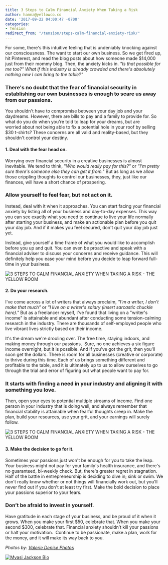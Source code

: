 ```yaml
---
title: 3 Steps to Calm Financial Anxiety When Taking a Risk
author: hanna@yellowco.co
date: '2017-09-22 04:00:47 -0700'
categories:
- Tension
redirect_from: "/tension/steps-calm-financial-anxiety-risk/"
---
```


For some, there's this intuitive feeling that is undeniably knocking against our consciousness. The want to start our own business. So we get fired up, hit Pinterest, and read the blog posts about how someone made $14,000 just from their mommy blog. Then, the anxiety kicks in. _"Is that possible for me too?" What if this industry is already crowded and there's absolutely nothing new I can bring to the table?"_

### **There's no doubt that the fear of financial security in establishing our own businesses is enough to scare us away from our passions.**

You shouldn't have to compromise between your day job and your daydreams. However, there are bills to pay and a family to provide for. So what do you do when you're told to leap for your dreams, but are worried about not being able to fix a potential hole in your roof by selling $30 t-shirts? These concerns are all valid and reality-based, but they shouldn't control your destiny.

#### **1\. Deal with the fear head on.**

Worrying over financial security in a creative businesses is almost inevitable. We tend to think, "_Who would really pay for this?"_ or _"I'm pretty sure there's someone else they can get it from."_ But as long as we allow those crippling thoughts to control our businesses, they, just like our finances, will have a short chance of prospering.

### **Allow yourself to feel fear, but not act on it.**

Instead, deal with it when it approaches. You can start facing your financial anxiety by listing all of your business and day-to-day expenses. This way you can see exactly what you need to continue to live your life normally after starting your business, and make an actionable plan before you quit your day job. And if it makes you feel secured, don't quit your day job just yet.

Instead, give yourself a time frame of what you would like to accomplish before you up and quit. You can even be proactive and speak with a financial adviser to discuss your concerns and receive guidance. This will definitely help you ease your mind before you decide to leap forward full-time in your business.

![3 STEPS TO CALM FINANCIAL ANXIETY WHEN TAKING A RISK - THE YELLOW ROOM](https://s3.amazonaws.com/yellow-files/blog/2017/09/ValerieDenisePhotos-29.jpg)

#### **2\. Do your research.**

I've come across a lot of writers that always proclaim, _"I'm a writer, I don't make that much"_ or _"I live on a writer's salary (insert sarcastic chuckle here)."_ But as a freelancer myself, I've found that living on a "writer's income" is attainable and abundant after conducting some tension-calming research in the industry. There are thousands of self-employed people who live vibrant lives strictly based on their income.

It's the dream we're drooling over. The free time, staying indoors, and making money through our passions.  Sure, no one achieves a six figure income overnight, but it is possible. And if you've got the grit, then you'll soon get the dollars. There is room for all businesses (creative or corporate) to thrive during this time. Each of us brings something different and profitable to the table, and it is ultimately up to us to allow ourselves to go through the trial and error of figuring out what people want to pay for.

### **It starts with finding a need in your industry and aligning it with something you love.**

Then, open your eyes to potential multiple streams of income. Find one person in your industry that is doing well, and always remember that financial stability is attainable when fearful thoughts creep in. Make the plan, build your resources, use your grit, and your earnings will surely follow.

![3 STEPS TO CALM FINANCIAL ANXIETY WHEN TAKING A RISK - THE YELLOW ROOM](https://s3.amazonaws.com/yellow-files/blog/2017/09/ValerieDenisePhotos-38.jpg)

#### **3\. Make the decision to go for it.**

Sometimes your passions just won't be enough for you to take the leap. Your business might not pay for your family's health insurance, and there's no guaranteed, bi-weekly check. But, there's greater regret in stagnation. Half of the battle in entrepreneurship is deciding to dive in; sink or swim. We don't really know whether or not things will financially work out, but you'll never find out if you don't at least try first. Make the bold decision to place your passions superior to your fears.

### **Don’t be afraid to invest in yourself.**

Have gratitude in each stage of your business, and be proud of it when it grows. When you make your first $50, celebrate that. When you make your second $300, celebrate that. Financial anxiety shouldn’t kill your passions or halt your motivation.  Continue to be passionate, make a plan, work for the money, and it will make its way back to you.

_Photos by: [Valerie Denise Photos](http://www.valeriedenisephotos.com/)_

[![Myasi Jackson Bio](https://s3.amazonaws.com/yellow-files/blog/2017/09/Myasi-Jackson-Bio.jpg)](http://www.purposecopy.com/)

